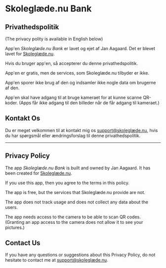 # Skoleglæde.nu Bank
## Privathedspolitik

(The privacy polity is available in English below)

App'en *Skoleglæde<span></span>.nu Bank* er lavet og ejet af Jan Aagaard. Det er blevet lavet for [Skoleglæde.nu](https://skoleglæde.nu).

Hvis du bruger app'en, så accepterer du denne privathedspolitik.

App'en er gratis, men de services, som Skoleglæde.nu tilbyder er ikke.

App'en sporer ikke brug af den og indsamler ikke nogle data om brugerne af den.

App'en skal have adgang til at bruge kameraet for at kunne scanne QR-koder. (Apps får ikke adgang til den billeder når de får adgang til kameraet.)

## Kontakt Os

Du er meget velkommen til at kontakt mig os [support@skoleglæde.nu](mailto:support@skoleglæde.nu), hvis du har spørgsmål eller ændringsforslag til denne privathedspolitik.

---

## Privacy Policy

The app *Skoleglæde<span></span>.nu Bank* is built and owned by Jan Aagaard. It has been created for [Skoleglæde.nu](https://skoleglæde.nu).

If you use this app, then you agree to the terms in this policy.

The app is free, but the services that Skoleglæde.nu provide are not.

The app does not track usage and does not collect any data about the users.

The app needs access to the camera to be able to scan QR codes. (Granting an app access to the camera does not allow it to see your pictures.)

## Contact Us

If you have any questions or suggestions about this Privacy Policy, do not hesitate to contact me at [support@skoleglæde.nu](mailto:support@skoleglæde.nu).